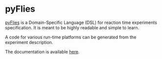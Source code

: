 # pyFlies

[pyFlies](http://igordejanovic.github.io/pyFlies/) is a Domain-Specific Language
(DSL) for reaction time experiments specification. It is meant to be highly
readable and simple to learn.

A code for various run-time platforms can be generated from the experiment
description.

The documentation is available [here](http://igordejanovic.github.io/pyFlies/).


